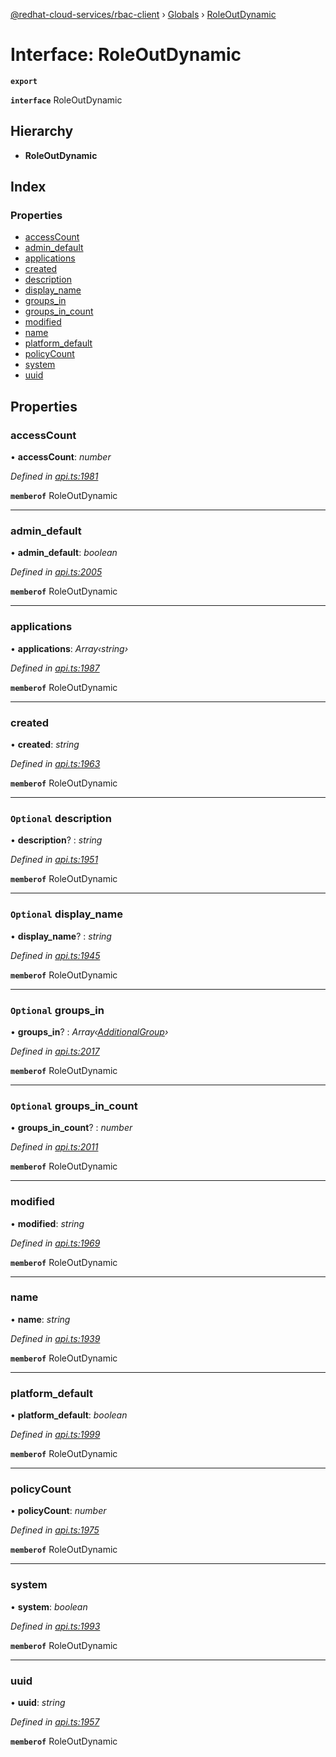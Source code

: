 [@redhat-cloud-services/rbac-client](../README.md) › [Globals](../globals.md) › [RoleOutDynamic](roleoutdynamic.md)

# Interface: RoleOutDynamic

**`export`** 

**`interface`** RoleOutDynamic

## Hierarchy

* **RoleOutDynamic**

## Index

### Properties

* [accessCount](roleoutdynamic.md#accesscount)
* [admin_default](roleoutdynamic.md#admin_default)
* [applications](roleoutdynamic.md#applications)
* [created](roleoutdynamic.md#created)
* [description](roleoutdynamic.md#optional-description)
* [display_name](roleoutdynamic.md#optional-display_name)
* [groups_in](roleoutdynamic.md#optional-groups_in)
* [groups_in_count](roleoutdynamic.md#optional-groups_in_count)
* [modified](roleoutdynamic.md#modified)
* [name](roleoutdynamic.md#name)
* [platform_default](roleoutdynamic.md#platform_default)
* [policyCount](roleoutdynamic.md#policycount)
* [system](roleoutdynamic.md#system)
* [uuid](roleoutdynamic.md#uuid)

## Properties

###  accessCount

• **accessCount**: *number*

*Defined in [api.ts:1981](https://github.com/RedHatInsights/javascript-clients.gi/blob/master/packages/rbac/api.ts#L1981)*

**`memberof`** RoleOutDynamic

___

###  admin_default

• **admin_default**: *boolean*

*Defined in [api.ts:2005](https://github.com/RedHatInsights/javascript-clients.gi/blob/master/packages/rbac/api.ts#L2005)*

**`memberof`** RoleOutDynamic

___

###  applications

• **applications**: *Array‹string›*

*Defined in [api.ts:1987](https://github.com/RedHatInsights/javascript-clients.gi/blob/master/packages/rbac/api.ts#L1987)*

**`memberof`** RoleOutDynamic

___

###  created

• **created**: *string*

*Defined in [api.ts:1963](https://github.com/RedHatInsights/javascript-clients.gi/blob/master/packages/rbac/api.ts#L1963)*

**`memberof`** RoleOutDynamic

___

### `Optional` description

• **description**? : *string*

*Defined in [api.ts:1951](https://github.com/RedHatInsights/javascript-clients.gi/blob/master/packages/rbac/api.ts#L1951)*

**`memberof`** RoleOutDynamic

___

### `Optional` display_name

• **display_name**? : *string*

*Defined in [api.ts:1945](https://github.com/RedHatInsights/javascript-clients.gi/blob/master/packages/rbac/api.ts#L1945)*

**`memberof`** RoleOutDynamic

___

### `Optional` groups_in

• **groups_in**? : *Array‹[AdditionalGroup](additionalgroup.md)›*

*Defined in [api.ts:2017](https://github.com/RedHatInsights/javascript-clients.gi/blob/master/packages/rbac/api.ts#L2017)*

**`memberof`** RoleOutDynamic

___

### `Optional` groups_in_count

• **groups_in_count**? : *number*

*Defined in [api.ts:2011](https://github.com/RedHatInsights/javascript-clients.gi/blob/master/packages/rbac/api.ts#L2011)*

**`memberof`** RoleOutDynamic

___

###  modified

• **modified**: *string*

*Defined in [api.ts:1969](https://github.com/RedHatInsights/javascript-clients.gi/blob/master/packages/rbac/api.ts#L1969)*

**`memberof`** RoleOutDynamic

___

###  name

• **name**: *string*

*Defined in [api.ts:1939](https://github.com/RedHatInsights/javascript-clients.gi/blob/master/packages/rbac/api.ts#L1939)*

**`memberof`** RoleOutDynamic

___

###  platform_default

• **platform_default**: *boolean*

*Defined in [api.ts:1999](https://github.com/RedHatInsights/javascript-clients.gi/blob/master/packages/rbac/api.ts#L1999)*

**`memberof`** RoleOutDynamic

___

###  policyCount

• **policyCount**: *number*

*Defined in [api.ts:1975](https://github.com/RedHatInsights/javascript-clients.gi/blob/master/packages/rbac/api.ts#L1975)*

**`memberof`** RoleOutDynamic

___

###  system

• **system**: *boolean*

*Defined in [api.ts:1993](https://github.com/RedHatInsights/javascript-clients.gi/blob/master/packages/rbac/api.ts#L1993)*

**`memberof`** RoleOutDynamic

___

###  uuid

• **uuid**: *string*

*Defined in [api.ts:1957](https://github.com/RedHatInsights/javascript-clients.gi/blob/master/packages/rbac/api.ts#L1957)*

**`memberof`** RoleOutDynamic
